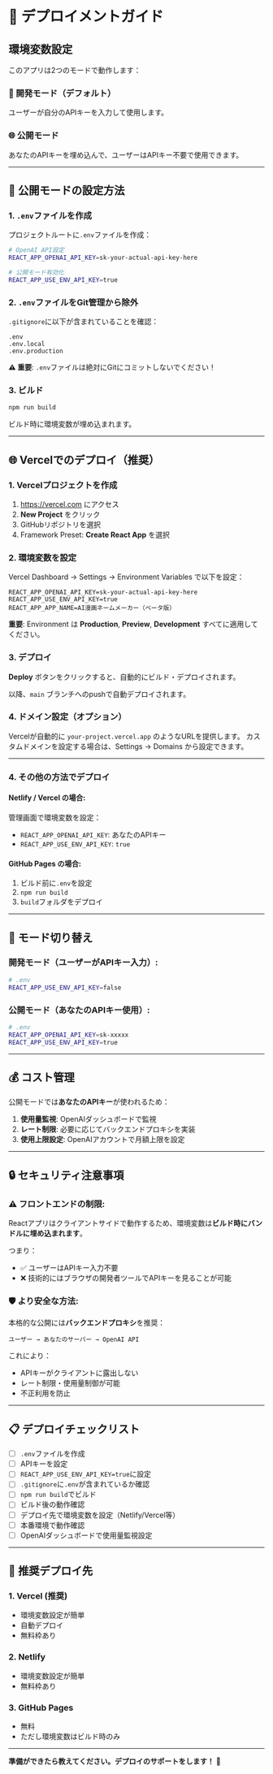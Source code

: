 # 🚀 デプロイメントガイド

## 環境変数設定

このアプリは2つのモードで動作します：

### 📝 開発モード（デフォルト）
ユーザーが自分のAPIキーを入力して使用します。

### 🌐 公開モード
あなたのAPIキーを埋め込んで、ユーザーはAPIキー不要で使用できます。

---

## 🔧 公開モードの設定方法

### 1. `.env`ファイルを作成

プロジェクトルートに`.env`ファイルを作成：

```bash
# OpenAI API設定
REACT_APP_OPENAI_API_KEY=sk-your-actual-api-key-here

# 公開モード有効化
REACT_APP_USE_ENV_API_KEY=true
```

### 2. `.env`ファイルをGit管理から除外

`.gitignore`に以下が含まれていることを確認：

```
.env
.env.local
.env.production
```

**⚠️ 重要**: `.env`ファイルは絶対にGitにコミットしないでください！

### 3. ビルド

```bash
npm run build
```

ビルド時に環境変数が埋め込まれます。

---

## 🌐 Vercelでのデプロイ（推奨）

### 1. Vercelプロジェクトを作成

1. https://vercel.com にアクセス
2. **New Project** をクリック
3. GitHubリポジトリを選択
4. Framework Preset: **Create React App** を選択

### 2. 環境変数を設定

Vercel Dashboard → Settings → Environment Variables で以下を設定：

```
REACT_APP_OPENAI_API_KEY=sk-your-actual-api-key-here
REACT_APP_USE_ENV_API_KEY=true
REACT_APP_APP_NAME=AI漫画ネームメーカー（ベータ版）
```

**重要**: Environment は **Production**, **Preview**, **Development** すべてに適用してください。

### 3. デプロイ

**Deploy** ボタンをクリックすると、自動的にビルド・デプロイされます。

以降、`main` ブランチへのpushで自動デプロイされます。

### 4. ドメイン設定（オプション）

Vercelが自動的に `your-project.vercel.app` のようなURLを提供します。
カスタムドメインを設定する場合は、Settings → Domains から設定できます。

---

### 4. その他の方法でデプロイ

#### Netlify / Vercel の場合:
管理画面で環境変数を設定：
- `REACT_APP_OPENAI_API_KEY`: あなたのAPIキー
- `REACT_APP_USE_ENV_API_KEY`: `true`

#### GitHub Pages の場合:
1. ビルド前に`.env`を設定
2. `npm run build`
3. `build`フォルダをデプロイ

---

## 🔄 モード切り替え

### 開発モード（ユーザーがAPIキー入力）:
```bash
# .env
REACT_APP_USE_ENV_API_KEY=false
```

### 公開モード（あなたのAPIキー使用）:
```bash
# .env
REACT_APP_OPENAI_API_KEY=sk-xxxxx
REACT_APP_USE_ENV_API_KEY=true
```

---

## 💰 コスト管理

公開モードでは**あなたのAPIキー**が使われるため：

1. **使用量監視**: OpenAIダッシュボードで監視
2. **レート制限**: 必要に応じてバックエンドプロキシを実装
3. **使用上限設定**: OpenAIアカウントで月額上限を設定

---

## 🔒 セキュリティ注意事項

### ⚠️ フロントエンドの制限:
Reactアプリはクライアントサイドで動作するため、環境変数は**ビルド時にバンドルに埋め込まれます**。

つまり：
- ✅ ユーザーはAPIキー入力不要
- ❌ 技術的にはブラウザの開発者ツールでAPIキーを見ることが可能

### 🛡️ より安全な方法:
本格的な公開には**バックエンドプロキシ**を推奨：

```
ユーザー → あなたのサーバー → OpenAI API
```

これにより：
- APIキーがクライアントに露出しない
- レート制限・使用量制御が可能
- 不正利用を防止

---

## 📋 デプロイチェックリスト

- [ ] `.env`ファイルを作成
- [ ] APIキーを設定
- [ ] `REACT_APP_USE_ENV_API_KEY=true`に設定
- [ ] `.gitignore`に`.env`が含まれているか確認
- [ ] `npm run build`でビルド
- [ ] ビルド後の動作確認
- [ ] デプロイ先で環境変数を設定（Netlify/Vercel等）
- [ ] 本番環境で動作確認
- [ ] OpenAIダッシュボードで使用量監視設定

---

## 🎯 推奨デプロイ先

### 1. **Vercel** (推奨)
- 環境変数設定が簡単
- 自動デプロイ
- 無料枠あり

### 2. **Netlify**
- 環境変数設定が簡単
- 無料枠あり

### 3. **GitHub Pages**
- 無料
- ただし環境変数はビルド時のみ

---

**準備ができたら教えてください。デプロイのサポートをします！** 🚀

